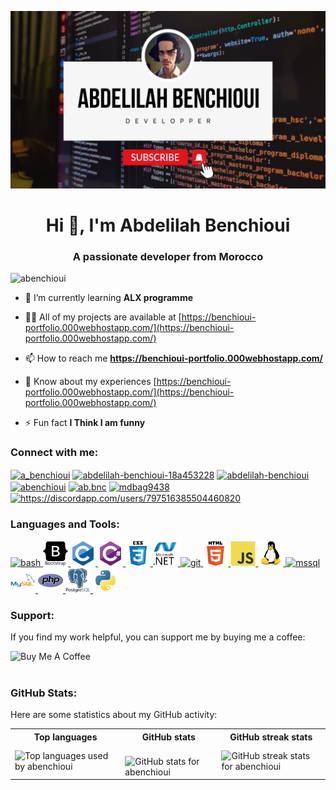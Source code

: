 ![logo](https://github.com/Abenchioui/Abenchioui/blob/main/banner.png)
<h1 align="center">Hi 👋, I'm Abdelilah Benchioui</h1>
<h3 align="center">A passionate developer from Morocco</h3>

<p align="left"> <img src="https://komarev.com/ghpvc/?username=abenchioui&label=Profile%20views&color=0e75b6&style=flat" alt="abenchioui" /> </p>

- 🌱 I’m currently learning **ALX programme**

- 👨‍💻 All of my projects are available at [https://benchioui-portfolio.000webhostapp.com/](https://benchioui-portfolio.000webhostapp.com/)

- 📫 How to reach me **https://benchioui-portfolio.000webhostapp.com/**

- 📄 Know about my experiences [https://benchioui-portfolio.000webhostapp.com/](https://benchioui-portfolio.000webhostapp.com/)

- ⚡ Fun fact **I Think I am funny**

<h3 align="left">Connect with me:</h3>
<p align="left">
<a href="https://twitter.com/a_benchioui" target="blank"><img align="center" src="https://raw.githubusercontent.com/rahuldkjain/github-profile-readme-generator/master/src/images/icons/Social/twitter.svg" alt="a_benchioui" height="30" width="40" /></a>
<a href="https://linkedin.com/in/abdelilah-benchioui-18a453228" target="blank"><img align="center" src="https://raw.githubusercontent.com/rahuldkjain/github-profile-readme-generator/master/src/images/icons/Social/linked-in-alt.svg" alt="abdelilah-benchioui-18a453228" height="30" width="40" /></a>
<a href="https://stackoverflow.com/users/abdelilah-benchioui" target="blank"><img align="center" src="https://raw.githubusercontent.com/rahuldkjain/github-profile-readme-generator/master/src/images/icons/Social/stack-overflow.svg" alt="abdelilah-benchioui" height="30" width="40" /></a>
<a href="https://fb.com/abenchioui" target="blank"><img align="center" src="https://raw.githubusercontent.com/rahuldkjain/github-profile-readme-generator/master/src/images/icons/Social/facebook.svg" alt="abenchioui" height="30" width="40" /></a>
<a href="https://instagram.com/ab.bnc" target="blank"><img align="center" src="https://raw.githubusercontent.com/rahuldkjain/github-profile-readme-generator/master/src/images/icons/Social/instagram.svg" alt="ab.bnc" height="30" width="40" /></a>
<a href="https://www.youtube.com/c/mdbag9438" target="blank"><img align="center" src="https://raw.githubusercontent.com/rahuldkjain/github-profile-readme-generator/master/src/images/icons/Social/youtube.svg" alt="mdbag9438" height="30" width="40" /></a>
<a href="https://discord.gg/https://discordapp.com/users/797516385504460820" target="blank"><img align="center" src="https://raw.githubusercontent.com/rahuldkjain/github-profile-readme-generator/master/src/images/icons/Social/discord.svg" alt="https://discordapp.com/users/797516385504460820" height="30" width="40" /></a>
</p>

<h3 align="left">Languages and Tools:</h3>
<p align="left"> <a href="https://www.gnu.org/software/bash/" target="_blank" rel="noreferrer"> <img src="https://www.vectorlogo.zone/logos/gnu_bash/gnu_bash-icon.svg" alt="bash" width="40" height="40"/> </a> <a href="https://getbootstrap.com" target="_blank" rel="noreferrer"> <img src="https://raw.githubusercontent.com/devicons/devicon/master/icons/bootstrap/bootstrap-plain-wordmark.svg" alt="bootstrap" width="40" height="40"/> </a> <a href="https://www.cprogramming.com/" target="_blank" rel="noreferrer"> <img src="https://raw.githubusercontent.com/devicons/devicon/master/icons/c/c-original.svg" alt="c" width="40" height="40"/> </a> <a href="https://www.w3schools.com/cs/" target="_blank" rel="noreferrer"> <img src="https://raw.githubusercontent.com/devicons/devicon/master/icons/csharp/csharp-original.svg" alt="csharp" width="40" height="40"/> </a> <a href="https://www.w3schools.com/css/" target="_blank" rel="noreferrer"> <img src="https://raw.githubusercontent.com/devicons/devicon/master/icons/css3/css3-original-wordmark.svg" alt="css3" width="40" height="40"/> </a> <a href="https://dotnet.microsoft.com/" target="_blank" rel="noreferrer"> <img src="https://raw.githubusercontent.com/devicons/devicon/master/icons/dot-net/dot-net-original-wordmark.svg" alt="dotnet" width="40" height="40"/> </a> <a href="https://git-scm.com/" target="_blank" rel="noreferrer"> <img src="https://www.vectorlogo.zone/logos/git-scm/git-scm-icon.svg" alt="git" width="40" height="40"/> </a> <a href="https://www.w3.org/html/" target="_blank" rel="noreferrer"> <img src="https://raw.githubusercontent.com/devicons/devicon/master/icons/html5/html5-original-wordmark.svg" alt="html5" width="40" height="40"/> </a> <a href="https://developer.mozilla.org/en-US/docs/Web/JavaScript" target="_blank" rel="noreferrer"> <img src="https://raw.githubusercontent.com/devicons/devicon/master/icons/javascript/javascript-original.svg" alt="javascript" width="40" height="40"/> </a> <a href="https://www.linux.org/" target="_blank" rel="noreferrer"> <img src="https://raw.githubusercontent.com/devicons/devicon/master/icons/linux/linux-original.svg" alt="linux" width="40" height="40"/> </a> <a href="https://www.microsoft.com/en-us/sql-server" target="_blank" rel="noreferrer"> <img src="https://www.svgrepo.com/show/303229/microsoft-sql-server-logo.svg" alt="mssql" width="40" height="40"/> </a> <a href="https://www.mysql.com/" target="_blank" rel="noreferrer"> <img src="https://raw.githubusercontent.com/devicons/devicon/master/icons/mysql/mysql-original-wordmark.svg" alt="mysql" width="40" height="40"/> </a> <a href="https://www.php.net" target="_blank" rel="noreferrer"> <img src="https://raw.githubusercontent.com/devicons/devicon/master/icons/php/php-original.svg" alt="php" width="40" height="40"/> </a> <a href="https://www.postgresql.org" target="_blank" rel="noreferrer"> <img src="https://raw.githubusercontent.com/devicons/devicon/master/icons/postgresql/postgresql-original-wordmark.svg" alt="postgresql" width="40" height="40"/> </a> <a href="https://www.python.org" target="_blank" rel="noreferrer"> <img src="https://raw.githubusercontent.com/devicons/devicon/master/icons/python/python-original.svg" alt="python" width="40" height="40"/> </a> </p>

<h3 align="left">Support:</h3>
<p>If you find my work helpful, you can support me by buying me a coffee:</p>
<p><a href="https://www.buymeacoffee.com/abenchioui"> <img align="left" src="https://cdn.buymeacoffee.com/buttons/v2/default-yellow.png" height="50" width="210" alt="Buy Me A Coffee" /></a></p><br><br>
<h3 align="left">GitHub Stats:</h3>
<p>Here are some statistics about my GitHub activity:</p>
<table>
  <tr>
    <th>Top languages</th>
    <th>GitHub stats</th>
    <th>GitHub streak stats</th>
  </tr>
  <tr>
    <td><img align="left" src="https://github-readme-stats.vercel.app/api/top-langs?username=abenchioui&show_icons=true&locale=en&layout=compact" alt="Top languages used by abenchioui" /></td>
    <td>&nbsp;<img align="center" src="https://github-readme-stats.vercel.app/api?username=abenchioui&show_icons=true&locale=en" alt="GitHub stats for abenchioui" /></td>
    <td><img align="center" src="https://github-readme-streak-stats.herokuapp.com/?user=abenchioui&" alt="GitHub streak stats for abenchioui" /></td>
  </tr>
</table>
